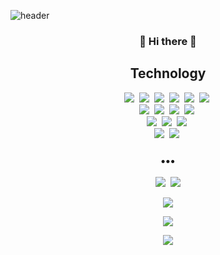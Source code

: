 ![header](https://capsule-render.vercel.app/api?type=soft&color=timeAuto&height=170&section=header&text=Mizzle%20Github&fontColor=090707&fontAlignX=45&fontAlignY=65&fontSize=80)


<h3 align="center"> 👋 Hi there 👋 </h3>
<h2 align="center">Technology</h2>
<p align="center">
  <img src="https://img.shields.io/badge/-Java-orange"/>&nbsp
  <img src="https://img.shields.io/badge/-Spring-red"/>&nbsp  
  <img src="https://img.shields.io/badge/-Spring_Boot-red"/>&nbsp  
  <img src="https://img.shields.io/badge/-Spring_Cloud-red"/>&nbsp  
  <img src="https://img.shields.io/badge/-JPA-brightgreen"/>&nbsp
  <img src="https://img.shields.io/badge/-Query_DSL-brightgreen"/>&nbsp
  <br>
  <img src="https://img.shields.io/badge/-Python-brightgreen"/>&nbsp
  <img src="https://img.shields.io/badge/-Pytorch-green"/>&nbsp
  <img src="https://img.shields.io/badge/-MMDetection-green"/>&nbsp
  <img src="https://img.shields.io/badge/-Django-green"/>&nbsp
  <br>
  <img src="https://img.shields.io/badge/-Vanilla_JS-blue"/>&nbsp
  <img src="https://img.shields.io/badge/-MariaDB-blue"/>&nbsp
  <img src="https://img.shields.io/badge/-MySQL-blue"/>&nbsp
  <br>
  <img src="https://img.shields.io/badge/-AWS-black"/>&nbsp
  <img src="https://img.shields.io/badge/-Git-black"/>&nbsp

</p>

<h3 align="center">•••</h3>

<p align="center">
  <a href="https://mizzlena.tistory.com/"><img src="https://img.shields.io/badge/Tech%20Blog-262626?style=flat-square&logo=D-Wave Systems&logoColor=white&link=https://mizzlena.tistory.com"/></a>&nbsp
  <a href="mailto:mizzleaaa@gmail.com"><img src="https://img.shields.io/badge/Gmail-d14836?style=flat-square&logo=Gmail&logoColor=white&link=mailto:mizzleaaa@gmail.com"/></a>
  
</p>

<!--
[![Anurag's github stats](https://github-readme-stats.vercel.app/api?username=mizzleaa&show_icons=true&theme=dark)](https://github.com/mizzleaa/github-readme-stats)
-->

<p align="center">
  <a href="https://github.com/mizzleaa/github-readme-stats">
  <img src="https://github-readme-stats.vercel.app/api?username=mizzleaa&show_icons=true&theme=dark"/>
  </a>
</p>

<p align="center">
  <img src="http://mazassumnida.wtf/api/v2/generate_badge?boj=ppp526"/>
</p>

<p align="center">
  <img src="https://github-readme-stats.vercel.app/api/top-langs/?username=mizzleaa&langs_count=10&layout=compact&theme=dark"/>
</p>

<!--
<p align="center">
  <iframe src="https://skyline.github.com/MizzleAa/2022">
      <p>현재 사용 중인 브라우저는 iframe 요소를 지원하지 않습니다!</p>
  </iframe>
</p>
-->
